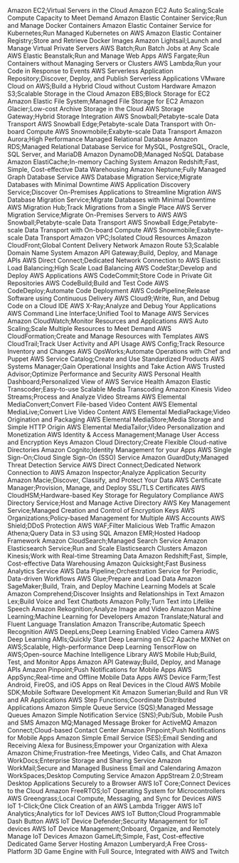 Amazon EC2;Virtual Servers in the Cloud
Amazon EC2 Auto Scaling;Scale Compute Capacity to Meet Demand
Amazon Elastic Container Service;Run and Manage Docker Containers
Amazon Elastic Container Service for Kubernetes;Run Managed Kubernetes on AWS
Amazon Elastic Container Registry;Store and Retrieve Docker Images
Amazon Lightsail;Launch and Manage Virtual Private Servers
AWS Batch;Run Batch Jobs at Any Scale
AWS Elastic Beanstalk;Run and Manage Web Apps
AWS Fargate;Run Containers without Managing Servers or Clusters
AWS Lambda;Run your Code in Response to Events
AWS Serverless Application Repository;Discover, Deploy, and Publish Serverless Applications
VMware Cloud on AWS;Build a Hybrid Cloud without Custom Hardware
Amazon S3;Scalable Storage in the Cloud
Amazon EBS;Block Storage for EC2
Amazon Elastic File System;Managed File Storage for EC2
Amazon Glacier;Low-cost Archive Storage in the Cloud
AWS Storage Gateway;Hybrid Storage Integration
AWS Snowball;Petabyte-scale Data Transport
AWS Snowball Edge;Petabyte-scale Data Transport with On-board Compute
AWS Snowmobile;Exabyte-scale Data Transport
Amazon Aurora;High Performance Managed Relational Database
Amazon RDS;Managed Relational Database Service for MySQL, PostgreSQL, Oracle, SQL Server, and MariaDB
Amazon DynamoDB;Managed NoSQL Database
Amazon ElastiCache;In-memory Caching System
Amazon Redshift;Fast, Simple, Cost-effective Data Warehousing
Amazon Neptune;Fully Managed Graph Database Service
AWS Database Migration Service;Migrate Databases with Minimal Downtime
AWS Application Discovery Service;Discover On-Premises Applications to Streamline Migration
AWS Database Migration Service;Migrate Databases with Minimal Downtime
AWS Migration Hub;Track Migrations from a Single Place
AWS Server Migration Service;Migrate On-Premises Servers to AWS
AWS Snowball;Petabyte-scale Data Transport
AWS Snowball Edge;Petabyte-scale Data Transport with On-board Compute
AWS Snowmobile;Exabyte-scale Data Transport
Amazon VPC;Isolated Cloud Resources
Amazon CloudFront;Global Content Delivery Network
Amazon Route 53;Scalable Domain Name System
Amazon API Gateway;Build, Deploy, and Manage APIs
AWS Direct Connect;Dedicated Network Connection to AWS
Elastic Load Balancing;High Scale Load Balancing
AWS CodeStar;Develop and Deploy AWS Applications
AWS CodeCommit;Store Code in Private Git Repositories
AWS CodeBuild;Build and Test Code
AWS CodeDeploy;Automate Code Deployment
AWS CodePipeline;Release Software using Continuous Delivery
AWS Cloud9;Write, Run, and Debug Code on a Cloud IDE
AWS X-Ray;Analyze and Debug Your Applications
AWS Command Line Interface;Unified Tool to Manage AWS Services
Amazon CloudWatch;Monitor Resources and Applications
AWS Auto Scaling;Scale Multiple Resources to Meet Demand
AWS CloudFormation;Create and Manage Resources with Templates
AWS CloudTrail;Track User Activity and API Usage
AWS Config;Track Resource Inventory and Changes
AWS OpsWorks;Automate Operations with Chef and Puppet
AWS Service Catalog;Create and Use Standardized Products
AWS Systems Manager;Gain Operational Insights and Take Action
AWS Trusted Advisor;Optimize Performance and Security
AWS Personal Health Dashboard;Personalized View of AWS Service Health
Amazon Elastic Transcoder;Easy-to-use Scalable Media Transcoding
Amazon Kinesis Video Streams;Process and Analyze Video Streams
AWS Elemental MediaConvert;Convert File-based Video Content
AWS Elemental MediaLive;Convert Live Video Content
AWS Elemental MediaPackage;Video Origination and Packaging
AWS Elemental MediaStore;Media Storage and Simple HTTP Origin
AWS Elemental MediaTailor;Video Personalization and Monetization
AWS Identity &amp; Access Management;Manage User Access and Encryption Keys
Amazon Cloud Directory;Create Flexible Cloud-native Directories
Amazon Cognito;Identity Management for your Apps
AWS Single Sign-On;Cloud Single Sign-On (SSO) Service
Amazon GuardDuty;Managed Threat Detection Service
AWS Direct Connect;Dedicated Network Connection to AWS
Amazon Inspector;Analyze Application Security
Amazon Macie;Discover, Classify, and Protect Your Data
AWS Certificate Manager;Provision, Manage, and Deploy SSL/TLS Certificates
AWS CloudHSM;Hardware-based Key Storage for Regulatory Compliance
AWS Directory Service;Host and Manage Active Directory
AWS Key Management Service;Managed Creation and Control of Encryption Keys
AWS Organizations;Policy-based Management for Multiple AWS Accounts
AWS Shield;DDoS Protection
AWS WAF;Filter Malicious Web Traffic
Amazon Athena;Query Data in S3 using SQL
Amazon EMR;Hosted Hadoop Framework
Amazon CloudSearch;Managed Search Service
Amazon Elasticsearch Service;Run and Scale Elasticsearch Clusters
Amazon Kinesis;Work with Real-time Streaming Data
Amazon Redshift;Fast, Simple, Cost-effective Data Warehousing
Amazon Quicksight;Fast Business Analytics Service
AWS Data Pipeline;Orchestration Service for Periodic, Data-driven Workflows
AWS Glue;Prepare and Load Data
Amazon SageMaker;Build, Train, and Deploy Machine Learning Models at Scale
Amazon Comprehend;Discover Insights and Relationships in Text
Amazon Lex;Build Voice and Text Chatbots
Amazon Polly;Turn Text into Lifelike Speech
Amazon Rekognition;Analyze Image and Video
Amazon Machine Learning;Machine Learning for Developers
Amazon Translate;Natural and Fluent Language Translation
Amazon Transcribe;Automatic Speech Recognition
AWS DeepLens;Deep Learning Enabled Video Camera
AWS Deep Learning AMIs;Quickly Start Deep Learning on EC2
Apache MXNet on AWS;Scalable, High-performance Deep Learning
TensorFlow on AWS;Open-source Machine Intelligence Library
AWS Mobile Hub;Build, Test, and Monitor Apps
Amazon API Gateway;Build, Deploy, and Manage APIs
Amazon Pinpoint;Push Notifications for Mobile Apps
AWS AppSync;Real-time and Offline Mobile Data Apps
AWS Device Farm;Test Android, FireOS, and iOS Apps on Real Devices in the Cloud
AWS Mobile SDK;Mobile Software Development Kit
Amazon Sumerian;Build and Run VR and AR Applications
AWS Step Functions;Coordinate Distributed Applications
Amazon Simple Queue Service (SQS);Managed Message Queues
Amazon Simple Notification Service (SNS);Pub/Sub, Mobile Push and SMS
Amazon MQ;Managed Message Broker for ActiveMQ
Amazon Connect;Cloud-based Contact Center
Amazon Pinpoint;Push Notifications for Mobile Apps
Amazon Simple Email Service (SES);Email Sending and Receiving
Alexa for Business;Empower your Organization with Alexa
Amazon Chime;Frustration-free Meetings, Video Calls, and Chat
Amazon WorkDocs;Enterprise Storage and Sharing Service
Amazon WorkMail;Secure and Managed Business Email and Calendaring
Amazon WorkSpaces;Desktop Computing Service
Amazon AppStream 2.0;Stream Desktop Applications Securely to a Browser
AWS IoT Core;Connect Devices to the Cloud
Amazon FreeRTOS;IoT Operating System for Microcontrollers
AWS Greengrass;Local Compute, Messaging, and Sync for Devices
AWS IoT 1-Click;One Click Creation of an AWS Lambda Trigger
AWS IoT Analytics;Analytics for IoT Devices
AWS IoT Button;Cloud Programmable Dash Button
AWS IoT Device Defender;Security Management for IoT devices
AWS IoT Device Management;Onboard, Organize, and Remotely Manage IoT Devices
Amazon GameLift;Simple, Fast, Cost-effective Dedicated Game Server Hosting
Amazon Lumberyard;A Free Cross-Platform 3D Game Engine with Full Source, Integrated with AWS and Twitch
